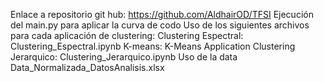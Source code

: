 Enlace a repositorio git hub:
https://github.com/AldhairOD/TFSI
Ejecución del main.py para aplicar la curva de codo
Uso de los siguientes archivos para cada aplicación de clustering:
Clustering Espectral:
Clustering_Espectral.ipynb
K-means:
K-Means Application
Clustering Jerarquico:
Clustering_Jerarquico.ipynb
Uso de la data
Data_Normalizada_DatosAnalisis.xlsx
